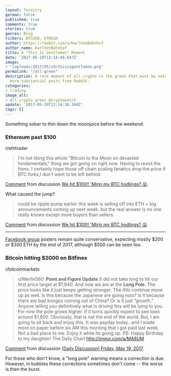 ```yaml
---
layout: forestry
german: false
published: true
comments: true
stories: true
genres: Blog
tickers: BTCUSD, ETHUSD
author: https://reddit.com/u/KarlVonBahnhof
author_name: KarlVonBahnhof
title: A "This Is Gentlemen" Moment
date: '2017-05-19T12:14:44.647Z'
image:
- "/uploads/2017/05/19/thisisgentlemen.png"
permalink: "/all-green"
description: A rare moment of all crypto in the green that must be noted, plus some
  more substantial posts from Reddit.
categories:
- trading
image_alt:
- All crypto green @cryptowatch
update: '2017-05-19T12:14:38.304Z'
tags: []
---
```

Something sober to thin down the moonjuice before the weekend:

### Ethereum past $100

r/ethtrader

> I'm not liking this whole "Bitcoin to the Moon on devasted fundamentals," thing we got going on right now. Having to resist the fomo.
I certainly hope those off chain scaling fanatics drop the price if BTC forks,I don't want to be left behind.

<div class="reddit-embed" data-embed-media="www.redditmedia.com" data-embed-parent="false" data-embed-live="false" data-embed-uuid="ba94139b-7ccb-4cc3-93bc-42da8a30efa1" data-embed-created="2017-05-19T12:12:38.822Z"><a href="https://www.reddit.com/r/ethtrader/comments/6c0opi/we_hit_100_mirin_my_btc_hodlings/dhrcy8s/">Comment</a> from discussion <a href="https://www.reddit.com/r/ethtrader/comments/6c0opi/we_hit_100_mirin_my_btc_hodlings/">We hit $100!! &#x27;Mirin my BTC hodlings? 😜</a>.</div>

What caused the jump?

> could be ripple pump earlier this week is selling off into ETH + big announcements coming up next week.
but the real answer is no one really knows except more buyers than sellers.

<div class="reddit-embed" data-embed-media="www.redditmedia.com" data-embed-parent="false" data-embed-live="false" data-embed-uuid="0fbdf20c-6593-469c-a796-129e21884251" data-embed-created="2017-05-19T12:14:01.121Z"><a href="https://www.reddit.com/r/ethtrader/comments/6c0opi/we_hit_100_mirin_my_btc_hodlings/dhr5ms4/">Comment</a> from discussion <a href="https://www.reddit.com/r/ethtrader/comments/6c0opi/we_hit_100_mirin_my_btc_hodlings/">We hit $100!! &#x27;Mirin my BTC hodlings? 😜</a>.</div>

_____________________

[Facebook group](https://www.facebook.com/groups/Ethereum/) posters remain quite conservative, expecting mostly $200 or $300 ETH by the end of 2017, although $500 can be seen too. 


### Bitcoin hitting $2000 on Bitfinex

r/bitcoinmarkets

> u/Merlin560: **Point and Figure Update**
It did not take long to hit our first price target at $1,940. And now we are at the **Long Pole**.
The price looks like it just keeps getting stronger. The Alts continue move up as well. Is this because the Japanese are going nuts? Is it because there are bad bongos coming out of China? Or is it just “growth.”
Anyone telling you definitively what is driving this will be lying to you.
For now the pole grows higher. If it turns quickly expect to see lows around $1,800. Obviously, that is not the end of the world.
But, I am going to sit back and enjoy this. It was payday today…and I made more on paper before six AM this morning that I got paid last week. Not a bad place to me.
Enjoy it while its going up.
PS: Happy Birthday to my daughter!
The Daily Chart http://imgur.com/a/MA8UM


<div class="reddit-embed" data-embed-media="www.redditmedia.com" data-embed-parent="false" data-embed-live="false" data-embed-uuid="c46c276e-da5f-45f8-9339-6fda983100cb" data-embed-created="2017-05-19T12:01:28.838Z"><a href="https://www.reddit.com/r/BitcoinMarkets/comments/6c1eim/daily_discussion_friday_may_19_2017/dhrh84o/">Comment</a> from discussion <a href="https://www.reddit.com/r/BitcoinMarkets/comments/6c1eim/daily_discussion_friday_may_19_2017/">[Daily Discussion] Friday, May 19, 2017</a>.</div>

For those who don't know, a "long pole" warning means a correction is due. However, in bubbles these corrections sometimes don't come -- the worse is then the burst. 